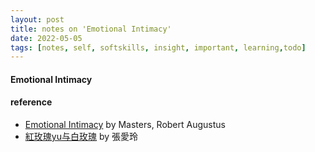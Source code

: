 ```yaml
---
layout: post
title: notes on 'Emotional Intimacy' 
date: 2022-05-05
tags: [notes, self, softskills, insight, important, learning,todo]
---
```


#### Emotional Intimacy  


#### reference
* [Emotional Intimacy](https://read.amazon.com/reader?asin=B00E6EFGHS&ref_=kwl_kr_iv_rec_1&language=en-US) by Masters, Robert Augustus  
* [紅玫瑰yu与白玫瑰](https://book.douban.com/subject/10757939/) by 張愛玲    